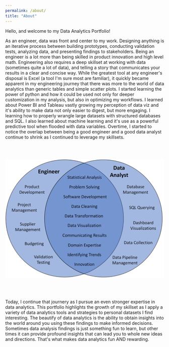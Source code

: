 ```yaml
---
permalink: /about/
title: "About"
---
```


Hello, and welcome to my Data Analytics Portfolio!

As an engineer, data was front and center to my work. Designing anything is an iterative process between building prototypes, conducting validation tests, analyzing data, and presenting findings to stakeholders. Being an engineer is a lot more than being skilled in product innovation and high level math. Engineering also requires a deep skillset at working with data (sometimes quite a lot of data), and telling a story that communicates your results in a clear and concise way. While the greatest tool at any engineer's disposal is Excel (a tool I'm sure most are familiar), it quickly became apparent in my engineering journey that there was more to the world of data analytics than generic tables and simple scatter plots. I started learning the power of python and how it could be used not only for deeper customization in my analysis, but also in optimizing my workflows. I learned about Power BI and Tableau vastly growing my perception of data viz and it's ability to make data not only easier to digest, but more engaging. I learning how to properly wrangle large datasets with structured databases and SQL. I also learned about machine learning and it's use as a powerful predictive tool when flooded with data variables. Overtime, I started to notice the overlap between being a good engineer and a good data analyst continue to shrink as I continued to leverage my skillsets.

<br/>


<br/>

![png](/assets/images/Venn_Diagram.png)

<br/>


<br/>

Today, I continue that journery as I pursue an even stronger expertise in data analytics. This portfolio highlights the growth of my skillset as I apply a variety of data analytics tools and strategies to personal datasets I find interesting. The beautify of data analytics is the ability to obtain insights into the world around you using these findings to make informed decisions. Sometimes data analysis findings is just something fun to learn, but other times it can provide profound insights that can lead you to whole new ideas and directions. That's what makes data analytics fun AND rewarding.
